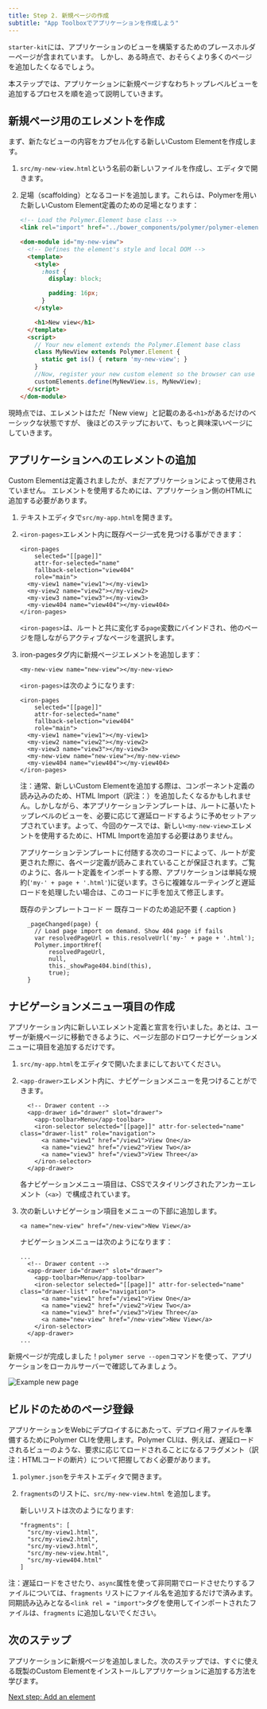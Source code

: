 ```yaml
---
title: Step 2. 新規ページの作成
subtitle: "App Toolboxでアプリケーションを作成しよう"
---
```


<!-- toc -->

`starter-kit`には、アプリケーションのビューを構築するためのプレースホルダーページが含まれています。
しかし、ある時点で、おそらくより多くのページを追加したくなるでしょう。

本ステップでは、アプリケーションに新規ページすなわちトップレベルビューを追加するプロセスを順を追って説明していきます。

## 新規ページ用のエレメントを作成

まず、新たなビューの内容をカプセル化する新しいCustom Elementを作成します。

1.  `src/my-new-view.html`という名前の新しいファイルを作成し、エディタで開きます。

2.  足場（scaffolding）となるコードを追加します。これらは、Polymerを用いた新しいCustom Element定義のための足場となります：

    ```html
    <!-- Load the Polymer.Element base class -->
    <link rel="import" href="../bower_components/polymer/polymer-element.html">

    <dom-module id="my-new-view">
      <!-- Defines the element's style and local DOM -->
      <template>
        <style>
          :host {
            display: block;

            padding: 16px;
          }
        </style>

        <h1>New view</h1>
      </template>
      <script>
        // Your new element extends the Polymer.Element base class
        class MyNewView extends Polymer.Element {
          static get is() { return 'my-new-view'; }
        }
        //Now, register your new custom element so the browser can use it
        customElements.define(MyNewView.is, MyNewView);
      </script>
    </dom-module>
    ```

現時点では、エレメントはただ「New view」と記載のある`<h1>`があるだけのベーシックな状態ですが、
後ほどのステップにおいて、もっと興味深いページにしていきます。

## アプリケーションへのエレメントの追加

Custom Elementは定義されましたが、まだアプリケーションによって使用されていません。
エレメントを使用するためには、アプリケーション側のHTMLに追加する必要があります。

1.  テキストエディタで`src/my-app.html`を開きます。

1.  `<iron-pages>`エレメント内に既存ページ一式を見つける事ができます：

    ```
    <iron-pages
        selected="[[page]]"
        attr-for-selected="name"
        fallback-selection="view404"
        role="main">
      <my-view1 name="view1"></my-view1>
      <my-view2 name="view2"></my-view2>
      <my-view3 name="view3"></my-view3>
      <my-view404 name="view404"></my-view404>
    </iron-pages>
    ```

    `<iron-pages>`は、ルートと共に変化する`page`変数にバインドされ、他のページを隠しながらアクティブなページを選択します。

1.  iron-pagesタグ内に新規ページエレメントを追加します：

    ```
    <my-new-view name="new-view"></my-new-view>
    ```

    `<iron-pages>`は次のようになります:

    ```
    <iron-pages
        selected="[[page]]"
        attr-for-selected="name"
        fallback-selection="view404"
        role="main">
      <my-view1 name="view1"></my-view1>
      <my-view2 name="view2"></my-view2>
      <my-view3 name="view3"></my-view3>
      <my-new-view name="new-view"></my-new-view>
      <my-view404 name="view404"></my-view404>
    </iron-pages>
    ```

    注：通常、新しいCustom Elementを追加する際は、コンポーネント定義の読み込みのため、HTML Import（訳注：<link rel = "import">）を追加したくなるかもしれません。しかしながら、本アプリケーションテンプレートは、ルートに基いたトップレベルのビューを、必要に応じて遅延ロードするように予めセットアップされています。よって、今回のケースでは、新しい`<my-new-view>`エレメントを使用するために、HTML Importを追加する必要はありません。
    
    アプリケーションテンプレートに付随する次のコードによって、ルートが変更された際に、各ページ定義が読みこまれていることが保証されます。ご覧のように、各ルート定義をインポートする際、アプリケーションは単純な規約(`'my-' + page + '.html'`)に従います。さらに複雑なルーティングと遅延ロードを処理したい場合は、このコードに手を加えて修正します。

    既存のテンプレートコード ー 既存コードのため追記不要 { .caption }

    ```
      _pageChanged(page) {
        // Load page import on demand. Show 404 page if fails
        var resolvedPageUrl = this.resolveUrl('my-' + page + '.html');
        Polymer.importHref(
            resolvedPageUrl,
            null,
            this._showPage404.bind(this),
            true);
      }
    ```

## ナビゲーションメニュー項目の作成

アプリケーション内に新しいエレメント定義と宣言を行いました。あとは、ユーザーが新規ページに移動できるように、ページ左部のドロワーナビゲーションメニューに項目を追加するだけです。

1.  `src/my-app.html`をエディタで開いたままにしておいてください。

1.  `<app-drawer>`エレメント内に、ナビゲーションメニューを見つけることができます。

    ```
      <!-- Drawer content -->
      <app-drawer id="drawer" slot="drawer">
        <app-toolbar>Menu</app-toolbar>
        <iron-selector selected="[[page]]" attr-for-selected="name" class="drawer-list" role="navigation">
          <a name="view1" href="/view1">View One</a>
          <a name="view2" href="/view2">View Two</a>
          <a name="view3" href="/view3">View Three</a>
        </iron-selector>
      </app-drawer>
    ```

    各ナビゲーションメニュー項目は、CSSでスタイリングされたアンカーエレメント（`<a>`）で構成されています。

1.  次の新しいナビゲーション項目をメニューの下部に追加します。

    ```
    <a name="new-view" href="/new-view">New View</a>
    ```

    ナビゲーションメニューは次のようになります：

    ```
    ...
      <!-- Drawer content -->
      <app-drawer id="drawer" slot="drawer">
        <app-toolbar>Menu</app-toolbar>
        <iron-selector selected="[[page]]" attr-for-selected="name" class="drawer-list" role="navigation">
          <a name="view1" href="/view1">View One</a>
          <a name="view2" href="/view2">View Two</a>
          <a name="view3" href="/view3">View Three</a>
          <a name="new-view" href="/new-view">New View</a>
        </iron-selector>
      </app-drawer>
    ...
    ```

新規ページが完成しました！`polymer serve --open`コマンドを使って、アプリケーションをローカルサーバーで確認してみましょう。

![Example new page](/images/2.0/toolbox/new-view.png)

## ビルドのためのページ登録

アプリケーションをWebにデプロイするにあたって、デプロイ用ファイルを準備するためにPolymer CLIを使用します。Polymer CLIは、例えば、遅延ロードされるビューのような、要求に応じてロードされることになるフラグメント（訳注：HTMLコードの断片）について把握しておく必要があります。

1.  `polymer.json`をテキストエディタで開きます。

1.  `fragments`のリストに、`src/my-new-view.html` を追加します。

    新しいリストは次のようになります:

    ```
    "fragments": [
      "src/my-view1.html",
      "src/my-view2.html",
      "src/my-view3.html",
      "src/my-new-view.html",
      "src/my-view404.html"
    ]
    ```

注：遅延ロードをさせたり、`async`属性を使って非同期でロードさせたりするファイルについては、`fragments` リストにファイル名を追加するだけで済みます。同期読み込みとなる`<link rel = "import">`タグを使用してインポートされたファイルは、`fragments` に追加しないでください。

## 次のステップ

アプリケーションに新規ページを追加しました。次のステップでは、すぐに使える既製のCustom Elementをインストールしアプリケーションに追加する方法を学びます。

<a class="blue-button"
    href="add-elements">Next step: Add an element</a>
